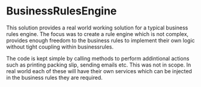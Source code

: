 # BusinessRulesEngine

This solution provides a real world working solution for a typical business rules engine. The focus was to create a rule engine which is not complex, provides enough freedom to the business rules to implement their own logic without tight coupling within businessrules.

The code is kept simple by calling methods to perform addintional actions such as printing packing slip, sending emails etc. This was not in scope. In real world each of these will have their own services which can be injected in the business rules they are required.
